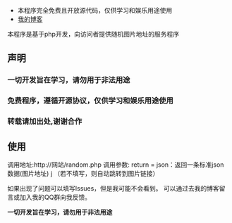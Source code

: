 - 本程序完全免费且开放源代码，仅供学习和娱乐用途使用
- <a href = "http://www.zichen.zone/">我的博客</a>

</div>

本程序是基于php开发，向访问者提供随机图片地址的服务程序

</div>

## 声明

### 一切开发旨在学习，请勿用于非法用途
### 免费程序，遵循开源协议，仅供学习和娱乐用途使用 
### 转载请加出处,谢谢合作

</div>

## 使用
调用地址:http://网站/random.php 
调用参数:
  return = json：返回一条标准json数据(图片地址) j
  （若不填写，则自动跳转到图片链接）
  
</div>

如果出现了问题可以填写Issues，但是我可能不会看到。
  可以通过去我的博客留言或加入我的QQ群向我反馈。

**一切开发旨在学习，请勿用于非法用途**
